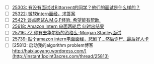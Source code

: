 - [ ] [25303: 有没有面试过Bittorrent的同学？他们的面试是什么样的？](http://instant.1point3acres.com/thread/25303)
- [ ] [25322: 微软intern面经，求答案](http://instant.1point3acres.com/thread/25322)
- [ ] [25421: 谈点面试A,M,G,F经验, 希望能有帮助.](http://instant.1point3acres.com/thread/25421)
- [ ] [25618: Amazon Intern 电面两轮后 何时出结果](http://instant.1point3acres.com/thread/25618)
- [ ] [25716: ZZ 你有去华尔街的资格么-Morgan Stanley面试](http://instant.1point3acres.com/thread/25716)
- [ ] [25739: 贴个amazon intern电面面经，悲剧了...然后诈尸...最后好人卡](http://instant.1point3acres.com/thread/25739)
- [ ] [25813: 启动我的algorithm problem博客 http://haixiaoyang.wordpress.com/](http://instant.1point3acres.com/thread/25813)

